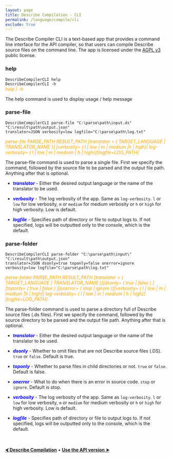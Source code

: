 ```yaml
---
layout: page
title: Describe Compilation - CLI
permalink: /language/compile/cli
exclude: true
---
```

The Describe Compiler CLI is a text-based app that provides a command line interface for the API compiler, so that users can compile Describe source files on the command line. The app is licensed under the [AGPL v3](https://www.gnu.org/licenses/agpl-3.0) public license.

### help

```DescribeCompilerCLI help```<br>
```DescribeCompilerCLI -h```<br>
<span style="color:orange">_help | -h_</span><br>

The help command is used to display usage / help message

### parse-file

```DescribeCompilerCLI parse-file "C:\parse\path\input.ds" "C:\result\path\output.json"```<br>
```translator=JSON verbosity=low logfile="C:\parse\path\log.txt"```<br> <!-- artifacts=use artifacts-path="C:\artifacts\path\input.dart" -->

<span style="color:orange">_parse-file PARSE_PATH RESULT_PATH [translator = ( TARGET_LANGUAGE | TRANSLATOR_NAME )] [verbosity= ( l | low | m | medium |h | high)| log-verbosity= ( l | low | m | medium | h | high)][logfile=LOG_PATH]_</span><br>

The parse-file command is used to parse a single file. First we specify the command, followed by the source file to be parsed and the output file path. Anything after that is optional.

* <span style="color:blue">**_translator_**</span> - Either the desired output language or the name of the translator to be used.

* <span style="color:blue">**_verbosity_**</span> - The log verbosity of the app. Same as ```log-verbosity```. ```l``` or ```low``` for low verbosity, ```m``` or ```medium``` for medium verbosity or ```h``` or ```high``` for high verbosity. Low is default.

<!--
* <span style="color:orange">**_artifacts - NOT IMPLEMENTED_**</span> - Whether to use artifacts. ```m``` or ```makeonly``` will only create new and overwrite existing artifacts, but will not consume them, ```t``` or ```takeonly``` will only consume but not create or update them, ```u``` or ```use``` will both use available or valid artifacts while updating invalid ones and creating new artifacts when not available, and ```n``` or ```no``` will ignore artifacts alltogether. Default is no.

* <span style="color:orange">**_ARTIFACTS_PATH - NOT IMPLEMENTED_**</span> - Specifies the path of directory to store artifacts in.
-->

* <span style="color:blue">**_logfile_**</span> - Specifies path of directory or file to output logs to. If not specified, logs will be outputted only to the console, which is the default.

### parse-folder

```DescribeCompilerCLI parse-folder "C:\parse\path\input\" "C:\result\path\output.json"```<br>
```translator=JSON dsonly=true toponly=false onerror=ignore```<br>
```verbosity=low logfile="C:\parse\path\log.txt"```<br>

<span style="color:orange">_parse-folder PARSE_PATH RESULT_PATH [translator = ( TARGET_LANGUAGE | TRANSLATOR_NAME )][dsonly= ( true | false ) ][toponly= ( true | false ) ][onerror= ( stop | ignore )][verbosity= ( l | low | m | medium |h | high)| log-verbosity= ( l | low | m | medium | h | high)][logfile=LOG_PATH]_</span><br>

The parse-folder command is used to parse a directory full of Describe source files (.ds files). First we specify the command, followed by the source directory to be parsed and the output file path. Anything after that is optional.

* <span style="color:blue">**_translator_**</span> - Either the desired output language or the name of the translator to be used.

* <span style="color:blue">**_dsonly_**</span> - Whether to omit files that are not Describe source files (.DS). ```true``` or ```false```. Default is true.

* <span style="color:blue">**_toponly_**</span> - Whether to parse files in child directories or not. ```true``` or ```false```. Default is false.

* <span style="color:blue">**_onerror_**</span> - What to do when there is an error in source code. ```stop``` or ```ignore```. Default is stop.

* <span style="color:blue">**_verbosity_**</span> - The log verbosity of the app. Same as ```log-verbosity```. ```l``` or ```low``` for low verbosity, ```m``` or ```medium``` for medium verbosity or ```h``` or ```high``` for high verbosity. Low is default.

* <span style="color:blue">**_logfile_**</span> - Specifies path of directory or file to output logs to. If not specified, logs will be outputted only to the console, which is the default.

<br><br>
[**⮜ Describe Compilation**](/DescribeDocumentation/language/compile) • 
[**Use the API version ➤**](/DescribeDocumentation/language/compile/api)